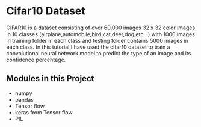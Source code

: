 # Cifar10 Dataset
CIFAR10 is a dataset consisting of over 60,000 images 32 x 32 color images in 10 classes (airplane,automobile,bird,cat,deer,dog,etc...) with 1000 images in training folder in each class and testing folder contains 5000 images in each class. In this tutorial,I have used the cifar10 dataset to train a convolutional neural network model to predict the type of an image and its confidence percentage.

## Modules in this Project
- numpy
- pandas
- Tensor flow
- keras from Tensor flow
- PIL

